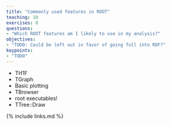 ```yaml
---
title: "Commonly used features in ROOT"
teaching: 10
exercises: 0
questions:
- "Which ROOT features am I likely to use in my analysis?"
objectives:
- "TODO: Could be left out in favor of going full into RDF?"
keypoints:
- "TODO"
---
```


- TH1F
- TGraph
- Basic plotting
- TBrowser
- root executables!
- TTree::Draw

{% include links.md %}


